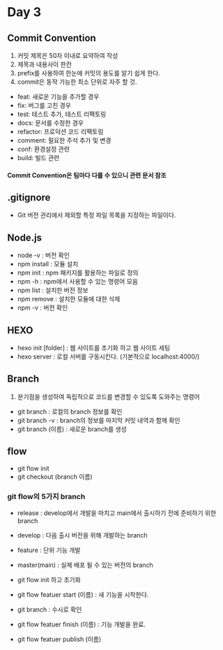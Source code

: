 # Day 3

## Commit Convention

1. 커밋 제목은 50자 이내로 요약하여 작성
2. 제목과 내용사이 한칸
3. prefix를 사용하여 한눈에 커밋의 용도를 알기 쉽게 한다.
4. commit은 동작 가능한 최소 단위로 자주 할 것.

* feat: 새로운 기능을 추가할 경우
* fix: 버그를 고친 경우
* test: 테스트 추가, 테스트 리팩토링
* docs: 문서를 수정한 경우
* refactor: 프로덕션 코드 리팩토링
* comment: 필요한 주석 추가 및 변경
* conf: 환경설정 관련
* build: 빌드 관련

#### Commit Convention은 팀마다 다를 수 있으니 관련 문서 참조

## .gitignore

* Git 버전 관리에서 제외할 특정 파일 목록을 지정하는 파일이다.

## Node.js

* node -v : 버전 확인
* npm install : 모듈 설치
* npm init : npm 패키지를 활용하는 파일로 정의
* npm -h : npm에서 사용할 수 있는 명령어 모음
* npm list : 설치한 버전 정보
* npm remove : 설치한 모듈에 대한 삭제
* npm -v : 버전 확인

## HEXO

* hexo init [folder] : 웹 사이트를 초기화 하고 웹 사이트 세팅
* hexo server : 로컬 서버를 구동시킨다. (기본적으로 localhost:4000/)

## Branch

1. 분기점을 생성하여 독립적으로 코드를 변경할 수 있도록 도와주는 명령어

* git branch : 로컬의 branch 정보를 확인
* git branch -v : branch의 정보를 마지막 커밋 내역과 함께 확인
* git branch (이름) : 새로운 branch를 생성

## flow

* git flow init
* git checkout (branch 이름)

### git flow의 5가지 branch
* release : develop에서 개발을 마치고 main에서 출시하기 전에 준비하기 위한 branch
* develop : 다음 출시 버전을 위해 개발하는 branch
* feature : 단위 기능 개발
* master(main) : 실제 배포 될 수 있는 버전의 branch


* git flow init 하고 초기화
* git flow featuer start (이름) : 새 기능을 시작한다.
* git branch : 수시로 확인
* git flow featuer finish (이름) : 기능 개발을 완료.
* git flow featuer publish (이름)

